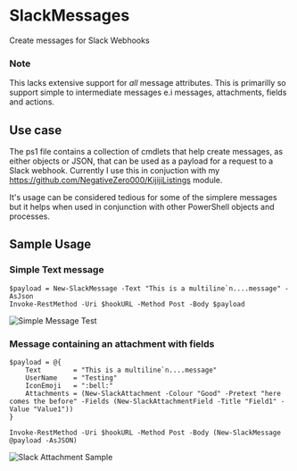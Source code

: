 # SlackMessages
Create messages for Slack Webhooks

### Note
This lacks extensive support for _all_ message attributes. This is primarilly so support simple to intermediate messages e.i messages, attachments, fields and actions.

## Use case

The ps1 file contains a collection of cmdlets that help create messages, as either objects or JSON, that can be used as a payload for a request to a Slack webhook. Currently I use this in conjuction with my https://github.com/NegativeZero000/KijijiListings module. 

It's usage can be considered tedious for some of the simplere messages but it helps when used in conjunction with other PowerShell objects and processes. 

## Sample Usage

### Simple Text message

    $payload = New-SlackMessage -Text "This is a multiline`n....message" -AsJson
    Invoke-RestMethod -Uri $hookURL -Method Post -Body $payload
    
   ![Simple Message Test](https://user-images.githubusercontent.com/14927596/35451828-83f28b66-0292-11e8-9f9a-4740571a13f5.png)


### Message containing an attachment with fields
    
    $payload = @{
        Text        = "This is a multiline`n....message" 
        UserName    = "Testing" 
        IconEmoji   = ":bell:" 
        Attachments = (New-SlackAttachment -Colour "Good" -Pretext "here comes the before" -Fields (New-SlackAttachmentField -Title "Field1" -Value "Value1"))
    }

    Invoke-RestMethod -Uri $hookURL -Method Post -Body (New-SlackMessage @payload -AsJSON)

   ![Slack Attachment Sample](https://user-images.githubusercontent.com/14927596/35451664-041a447e-0292-11e8-8e92-07d3ed7adb85.png)

    
    
